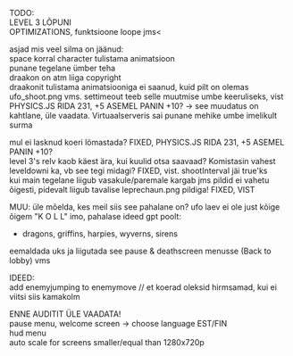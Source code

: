 TODO:                        
LEVEL 3 LÕPUNI                                
OPTIMIZATIONS, funktsioone loope jms<   

asjad mis veel silma on jäänud:         
space korral character tulistama animatsioon                    
punane tegelane ümber teha                  
draakon on atm liiga copyright                      
draakonit tulistama animatsiooniga ei saanud, kuid pilt on olemas ufo_shoot.png vms. settimeout teeb selle muutmise umbe keeruliseks, vist                       
PHYSICS.JS RIDA 231, +5 ASEMEL PANIN +10? -> see muudatus on kahtlane, üle vaadata. Virtuaalserveris sai punane mehike umbe imelikult surma         


mul ei lasknud koeri lömastada?  FIXED, PHYSICS.JS RIDA 231, +5 ASEMEL PANIN +10?            
level 3's relv kaob käest ära, kui kuulid otsa saavaad? Komistasin vahest leveldowni ka, vb see tegi midagi? FIXED, vist. shootInterval jäi true'ks                      
kui main tegelane liigub vasakule/paremale kargab jms pildid ei vahetu õigesti, pidevalt liigub tavalise leprechaun.png pildiga! FIXED, VIST         
                
MUU:
üle mõelda, kes meil siis see pahalane on? ufo laev ei ole just kõige õigem "K O L L" imo, pahalase ideed gpt poolt:         
- dragons, griffins, harpies, wyverns, sirens                               

eemaldada uks ja liigutada see pause & deathscreen menusse (Back to lobby) vms              

IDEED:           
add enemyjumping to enemymove // et koerad oleksid hirmsamad, kui ei viitsi siis kamakolm           
        

ENNE AUDITIT ÜLE VAADATA!               
pause menu, welcome screen -> choose language EST/FIN                           
hud menu                     
auto scale for screens smaller/equal than 1280x720p                     
